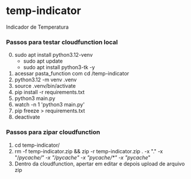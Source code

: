 # temp-indicator
Indicador de Temperatura


### Passos para testar cloudfunction local

0. sudo apt install python3.12-venv
    - sudo apt update
    - sudo apt install python3-tk -y
1. acessar pasta_function com cd /temp-indicator
2. python3.12 -m venv .venv
3. source .venv/bin/activate
4. pip install -r requirements.txt
5. python3 main.py
6. watch -n 1 'python3 main.py'
7. pip freeze > requirements.txt
8. deactivate


### Passos para zipar cloudfunction

1. cd temp-indicator/
2. rm -f temp-indicator.zip && zip -r temp-indicator.zip . -x "." -x "/_pycache/" -x "/pycache" -x "pycache/*" -x "pycache_"
3. Dentro da cloudfunction, apertar em editar e depois upload de arquivo zip
